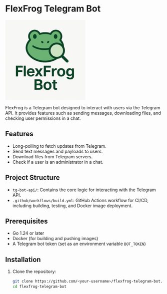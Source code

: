 # FlexFrog Telegram Bot
<img src="img.png" width="256" alt=""/>

FlexFrog is a Telegram bot designed to interact with users via the Telegram API. It provides features such as sending messages, downloading files, and checking user permissions in a chat.

## Features

- Long-polling to fetch updates from Telegram.
- Send text messages and payloads to users.
- Download files from Telegram servers.
- Check if a user is an administrator in a chat.

## Project Structure

- `tg-bot-api/`: Contains the core logic for interacting with the Telegram API.
- `.github/workflows/build.yml`: GitHub Actions workflow for CI/CD, including building, testing, and Docker image deployment.

## Prerequisites

- Go 1.24 or later
- Docker (for building and pushing images)
- A Telegram bot token (set as an environment variable `BOT_TOKEN`)

## Installation

1. Clone the repository:
   ```bash
   git clone https://github.com/<your-username>/flexfrog-telegram-bot.git
   cd flexfrog-telegram-bot